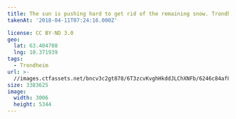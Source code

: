 ```yaml
---
title: The sun is pushing hard to get rid of the remaining snow. Trondheim
takenAt: '2018-04-11T07:24:16.000Z'

license: CC BY-ND 3.0
geo:
  lat: 63.404708
  lng: 10.371939
tags:
  - Trondheim
url: >-
  //images.ctfassets.net/bncv3c2gt878/6T3zcvKvghHkddJLChXNFb/6246c84af8cfe6affe4e3688fdeff9a3/the-sun-is-pushing-hard-to-get-rid-of-the-remaining-snow-trondheim_27512405958_o
size: 3383625
image:
  width: 3006
  height: 5344
---
```

